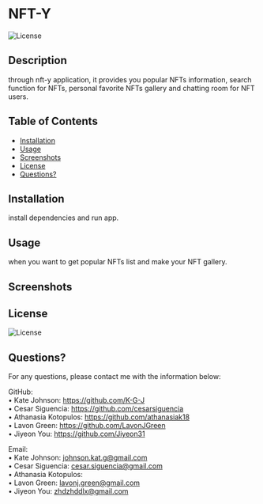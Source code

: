   # NFT-Y 
  ![License](https://img.shields.io/badge/License-MIT-yellow.svg)
  
  ## Description 
  
  through nft-y application, it provides you popular NFTs information, search function for NFTs, personal favorite NFTs gallery and chatting room for NFT users.
  
  ## Table of Contents
  * [Installation](#installation)
  * [Usage](#usage)
  * [Screenshots](#screenshots)
  * [License](#license)
  * [Questions?](#questions?)

  ## Installation
  
  install dependencies and run app.
  
  ## Usage 
  
  when you want to get popular NFTs list and make your NFT gallery.
  
  ## Screenshots
  
    
  ## License
    
  ![License](https://img.shields.io/badge/License-MIT-yellow.svg)
  
  ## Questions?
 
  For any questions, please contact me with the information below:
 
  GitHub:<br />
  • Kate Johnson: https://github.com/K-G-J<br />
  • Cesar Siguencia: https://github.com/cesarsiguencia<br />
  • Athanasia Kotopulos: https://github.com/athanasiak18<br />
  • Lavon Green: https://github.com/LavonJGreen<br />
  • Jiyeon You: https://github.com/Jiyeon31<br />
  

  
  Email:<br />
  • Kate Johnson: johnson.kat.g@gmail.com<br />
  • Cesar Siguencia: cesar.siguencia@gmail.com<br />
  • Athanasia Kotopulos:<br />
  • Lavon Green: lavonj.green@gmail.com<br />
  • Jiyeon You: zhdzhddlx@gmail.com<br />
  
  
  
  
